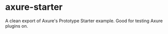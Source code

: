 # axure-starter

A clean export of Axure's Prototype Starter example. Good for testing Axure plugins on. 
